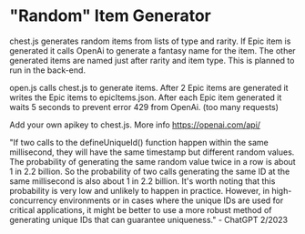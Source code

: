 # "Random" Item Generator

chest.js generates random items from lists of type and rarity. If Epic item is generated it calls OpenAi to generate a fantasy name for the item. The other generated items are named just after rarity and item type. This is planned to run in the back-end.

open.js calls chest.js to generate items. After 2 Epic items are generated it writes the Epic items to epicItems.json. After each Epic item generated it waits 5 seconds to prevent error 429 from OpenAi. (too many requests)

Add your own apikey to chest.js. More info https://openai.com/api/

"If two calls to the defineUniqueId() function happen within the same millisecond, they will have the same timestamp but different random values. The probability of generating the same random value twice in a row is about 1 in 2.2 billion. So the probability of two calls generating the same ID at the same millisecond is also about 1 in 2.2 billion. It's worth noting that this probability is very low and unlikely to happen in practice. However, in high-concurrency environments or in cases where the unique IDs are used for critical applications, it might be better to use a more robust method of generating unique IDs that can guarantee uniqueness." - ChatGPT 2/2023
